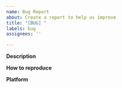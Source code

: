 ```yaml
---
name: Bug Report
about: Create a report to help us improve
title: "[BUG] "
labels: bug
assignees: ''

---
```


**Description**

**How to reproduce**

**Platform**
